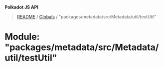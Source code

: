 **Polkadot JS API**

> [README](../README.md) / [Globals](../globals.md) / "packages/metadata/src/Metadata/util/testUtil"

# Module: "packages/metadata/src/Metadata/util/testUtil"
